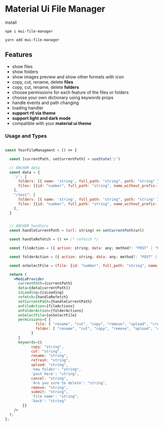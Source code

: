 # Material Ui File Manager

install

```cli
npm i mui-file-manager
```

```cli
yarn add mui-file-manager
```

## Features

- show files
- show folders
- show images preview and show other formats with icon
- copy, cut, rename, delete **files**
- copy, cut, rename, delete **folders**
- choose permissions for each feature of the files or folders
- choose your own dictionary using keywords props
- handle events and path changing
- loading handler
- **support rtl via theme**
- **support light and dark mode**
- compatible with your **material ui theme**

### Usage and Types

```jsx

const YourFileManagment = () => {

  const [currentPath, setCurrentPath] = useState('/')

  // ANCHOR data
  const data = {
    '/': [
      folders: [{ name: 'string', full_path: "string", path: "string" }],
      files: [{id: "number", full_path: "string", name_without_prefix: 'string', mime_type: "string"}]
    ],
    "/test": [
      folders: [{ name: 'string', full_path: "string", path: "string" }],
      files: [{id: "number", full_path: "string", name_without_prefix: 'string', mime_type: "string"}]
    ],
  }


  // ANCHOR handlers
  const handleCurrentPath = (url: string) => setCurrentPath(url)

  const handleRefetch = () => /* refetch */

  const fileAction = ({ action: string; data: any; method?: "POST" | "PATCH" | "DELETE" }) => /* file action */

  const folderAction = ({ action: string; data: any; method?: "POST" | "PATCH" | "DELETE" }) => /* file action */

  const onSelectFile = (file: {id: "number", full_path: "string", name_without_prefix: 'string', mime_type: "string"}) => /* handle select file */

  return (
    <MediaProvider
      currentPath={currentPath}
      data={data[currentPath]}
      isLoading={isLoading}
      refetch={handleRefetch}
      setCurrentPath={handleCurrentPath}
      onFileAction={fileActions}
      onFolderAction={folderActions}
      onSelectFile={onSelectFile}
      permissions={ {
              file: [ "rename", "cut", "copy", "remove", "upload", "create", "list"],
              folder: [ "rename", "cut", "copy", "remove", "upload", "create", "list"],
            }
      }
      keywords={{
            copy: "string",
            cut: "string",
            rename: "string",
            refresh: "string",
            upload: "string",
            'new folder': "string",
            'past here': "string",
            cancel: "string",
            'Are you sure to delete': "string",
            remove: "string",
            submit: "string",
            'file name': "string",
            'back': "string"
        }}
    />
  );
};

```
